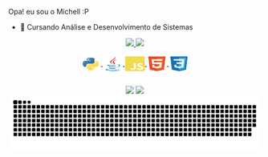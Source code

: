 Opa! eu sou o Michell :P

- 🌱  Cursando Análise e Desenvolvimento de Sistemas

<div align="center">
  <a href="https://github.com/Mhellx">
  <img height="160em" src="https://github-readme-stats.vercel.app/api?username=Mhellx&show_icons=true&theme=dracula&include_all_commits=true&count_private=true"/>
  <img height="160em" src="https://github-readme-stats.vercel.app/api/top-langs/?username=Mhellx&layout=compact&langs_count=7&theme=dracula"/>
</div>
<div align="center" style="display: inline_block"><br>
  <img align="center" alt="Mhellx-Python" height="30" width="40" src="https://raw.githubusercontent.com/devicons/devicon/master/icons/python/python-original.svg">
  <img align="center" alt="Mhellx-Java" height="30" width="40" src="https://raw.githubusercontent.com/devicons/devicon/master/icons/java/java-original.svg">
  <img align="center" alt="Mhellx-Js" height="30" width="40" src="https://raw.githubusercontent.com/devicons/devicon/master/icons/javascript/javascript-plain.svg">
  <img align="center" alt="Mhellx-HTML" height="30" width="40" src="https://raw.githubusercontent.com/devicons/devicon/master/icons/html5/html5-original.svg">
  <img align="center" alt="Mhellx-CSS" height="30" width="40" src="https://raw.githubusercontent.com/devicons/devicon/master/icons/css3/css3-original.svg">
  
  
  ##
 
<div align="center">
  <a href="https://instagram.com/mhell.exe" target="_blank"><img src="https://img.shields.io/badge/-Instagram-%23E4405F?style=for-the-badge&logo=instagram&logoColor=white" target="_blank"></a>
  <a href = "mailto:michellpereira78@gmail.com"><img src="https://img.shields.io/badge/-Gmail-%23333?style=for-the-badge&logo=gmail&logoColor=white" target="_blank"></a>
 
<picture>
  <source media="(prefers-color-scheme: dark)" srcset="https://raw.githubusercontent.com/Mhellx/Mhellx/output/github-contribution-grid-snake-dark.svg">
  <source media="(prefers-color-scheme: light)" srcset="https://raw.githubusercontent.com/Mhellx/Mhellx/output/github-contribution-grid-snake.svg">
  <img alt="github contribution grid snake animation" src="https://raw.githubusercontent.com/Mhellx/Mhellx/output/github-contribution-grid-snake.svg">
</picture>
 
</div>
